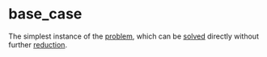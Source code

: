 # base_case

The simplest instance of the [problem](mathematics/problem), which can be [solved](mathematics/solution) directly without further [reduction](mathematics/reduction).
